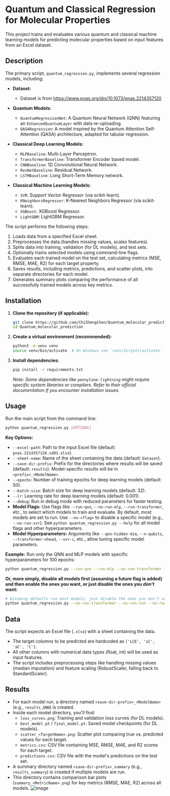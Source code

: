 # Quantum and Classical Regression for Molecular Properties

This project trains and evaluates various quantum and classical machine learning models for predicting molecular properties based on input features from an Excel dataset.

## Description

The primary script, `quantum_regression.py`, implements several regression models, including:

*   **Dataset:**
    * Dataset is from https://www.pnas.org/doi/10.1073/pnas.2214357120   

*   **Quantum Models:**
    *   `QuantumRegressionNet`: A Quantum Neural Network (QNN) featuring an `EnhancedQuantumLayer` with data re-uploading.
    *   `QASARegression`: A model inspired by the Quantum Attention Self-Attention (QASA) architecture, adapted for tabular regression.
*   **Classical Deep Learning Models:**
    *   `MLPBaseline`: Multi-Layer Perceptron.
    *   `TransformerBaseline`: Transformer Encoder based model.
    *   `CNNBaseline`: 1D Convolutional Neural Network.
    *   `ResNetBaseline`: Residual Network.
    *   `LSTMBaseline`: Long Short-Term Memory network.
*   **Classical Machine Learning Models:**
    *   `SVR`: Support Vector Regressor (via scikit-learn).
    *   `KNeighborsRegressor`: K-Nearest Neighbors Regressor (via scikit-learn).
    *   `XGBoost`: XGBoost Regressor.
    *   `LightGBM`: LightGBM Regressor.

The script performs the following steps:
1.  Loads data from a specified Excel sheet.
2.  Preprocesses the data (handles missing values, scales features).
3.  Splits data into training, validation (for DL models), and test sets.
4.  Optionally trains selected models using command-line flags.
5.  Evaluates each trained model on the test set, calculating metrics (MSE, RMSE, MAE, R2) for each target property.
6.  Saves results, including metrics, predictions, and scatter plots, into separate directories for each model.
7.  Generates summary plots comparing the performance of all successfully trained models across key metrics.

## Installation

1.  **Clone the repository (if applicable):**
    ```bash
    git clone https://github.com/ChiShengChen/Quantum_molecular_prediction.git
    cd Quantum_molecular_prediction
    ```
2.  **Create a virtual environment (recommended):**
    ```bash
    python3 -m venv venv
    source venv/bin/activate  # On Windows use `venv\Scripts\activate`
    ```
3.  **Install dependencies:**
    ```bash
    pip install -r requirements.txt
    ```
    *Note: Some dependencies like `pennylane-lightning` might require specific system libraries or compilers. Refer to their official documentation if you encounter installation issues.*

## Usage

Run the main script from the command line:

```bash
python quantum_regression.py [OPTIONS]
```

**Key Options:**

*   `--excel-path`: Path to the input Excel file (default: `pnas.2214357120.sd01.xlsx`).
*   `--sheet-name`: Name of the sheet containing the data (default: `Dataset`).
*   `--save-dir-prefix`: Prefix for the directories where results will be saved (default: `results`). Model-specific results will be in `<prefix>_<ModelName>`.
*   `--epochs`: Number of training epochs for deep learning models (default: 50).
*   `--batch-size`: Batch size for deep learning models (default: 32).
*   `--lr`: Learning rate for deep learning models (default: 0.001).
*   `--debug`: Run in debug mode with reduced parameters for faster testing.
*   **Model Flags:** Use flags like `--run-qnn`, `--no-run-mlp`, `--run-transformer`, etc., to select which models to train and evaluate. By default, most models are set to run. Use `--no-<flag>` to disable a specific model (e.g., `--no-run-svr`). See `python quantum_regression.py --help` for all model flags and other hyperparameters.
*   **Model Hyperparameters:** Arguments like `--qnn-hidden-dim`, `--n-qubits`, `--transformer-nhead`, `--svr-c`, etc., allow tuning specific model parameters.

**Example:** Run only the QNN and MLP models with specific hyperparameters for 100 epochs:

```bash
python quantum_regression.py --run-qnn --run-mlp --no-run-transformer --no-run-cnn --no-run-resnet --no-run-lstm --no-run-qasa --no-run-svr --no-run-knn --no-run-xgboost --no-run-lightgbm --epochs 100 --qnn-hidden-dim 512 --mlp-hidden-dim 512
```

**Or, more simply, disable all models first (assuming a future flag is added) and then enable the ones you want, or just disable the ones you *don't* want:**

```bash
# Assuming defaults run most models, just disable the ones you don't need
python quantum_regression.py --no-run-transformer --no-run-cnn --no-run-resnet --no-run-lstm --no-run-qasa --no-run-svr --no-run-knn --no-run-xgboost --no-run-lightgbm --epochs 100
```

## Data

The script expects an Excel file (`.xlsx`) with a sheet containing the data.
*   The target columns to be predicted are hardcoded as `['LCE', 'sC', 'aC', 'C']`.
*   All other columns with numerical data types (float, int) will be used as input features.
*   The script includes preprocessing steps like handling missing values (median imputation) and feature scaling (RobustScaler, falling back to StandardScaler).

## Results

*   For each model run, a directory named `<save-dir-prefix>_<ModelName>` (e.g., `results_QNN`) is created.
*   Inside each model directory, you'll find:
    *   `loss_curves.png`: Training and validation loss curves (for DL models).
    *   `best_model.pt` / `final_model.pt`: Saved model checkpoints (for DL models).
    *   `scatter_<TargetName>.png`: Scatter plot comparing true vs. predicted values for each target.
    *   `metrics.csv`: CSV file containing MSE, RMSE, MAE, and R2 scores for each target.
    *   `predictions.csv`: CSV file with the model's predictions on the test set.
*   A summary directory named `<save-dir-prefix>_summary` (e.g., `results_summary`) is created if multiple models are run.
*   This directory contains comparison bar plots (`summary_<MetricName>.png`) for key metrics (RMSE, MAE, R2) across all models.
![image](https://github.com/user-attachments/assets/65526350-bb12-4347-8734-ef6f0f0a2ce1)


